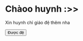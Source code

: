 <html>
 <body>
  <h1>Chàoo huynh :>></h1>
  <p>Xin huynh chỉ giáo đệ thêm nha</p>
  <form method = "GET" onsubmit="return sbt()">
    <button type="submit">Được đệ</button>
  </form>
 </body>
</html>
